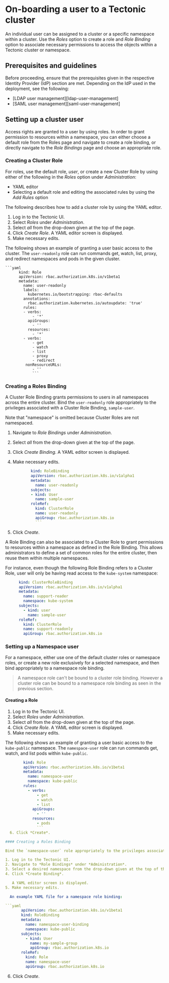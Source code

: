 # On-boarding a user to a Tectonic cluster

An individual user can be assigned to a cluster or a specific namespace within a cluster. Use the *Roles* option to create a role and *Role Binding* option to associate necessary permissions to access the objects within a Tectonic cluster or namespace.

##  Prerequisites and guidelines

Before proceeding, ensure that the prerequisites given in the respective Identity Provider (IdP) section are met. Depending on the IdP used in the deployment, see the following:

* [LDAP user management][ldap-user-management]
* [SAML user management][saml-user-management]

## Setting up a cluster user

Access rights are granted to a user by using roles. In order to grant permission to resources within a namespace, you can either choose a default role from the Roles page and navigate to create a role binding, or directly navigate to the *Role Bindings* page and choose an appropriate role.

### Creating a Cluster Role

For roles, use the default role, *user*, or create a new Cluster Role by using either of the following in the *Roles* option under *Administration*:

* YAML editor
* Selecting a default role and editing the associated rules by using the *Add Rules* option

The following describes how to add a cluster role by using the YAML editor.

1. Log in to the Tectonic UI.
2. Select *Roles* under *Administration*.
3. Select *all* from the drop-down given at the top of the page.
4. Click *Create Role*.
   A YAML editor screen is displayed.
5. Make necessary edits.

  The following shows an example of granting a user basic access to the cluster. The `user-readonly` role can run commands get, watch, list, proxy, and redirect namespaces and pods in the given cluster.

    ```yaml
          kind: Role
          apiVersion: rbac.authorization.k8s.io/v1beta1
          metadata:
            name: user-readonly
            labels:
              kubernetes.io/bootstrapping: rbac-defaults
            annotations:
              rbac.authorization.kubernetes.io/autoupdate: 'true'
            rules:
            - verbs:
                - '*'
              apiGroups:
                - ''
              resources:
                - '*'
            - verbs:
                - get
                - watch
                - list
                - proxy
                - redirect
             nonResourceURLs:
                - ''
                ```

### Creating a Roles Binding

A Cluster Role Binding grants permissions to users in all namespaces across the entire cluster. Bind the `user-readonly` role appropriately to the privileges associated with a Cluster Role Binding, `sample-user`.

Note that "namespace" is omitted because Cluster Roles are not namespaced.

1. Navigate to *Role Bindings* under *Administration*.
2. Select *all* from the drop-down given at the top of the page.
3. Click *Create Binding*.
   A YAML editor screen is displayed.
4. Make necessary edits.

    ```yaml
            kind: RoleBinding
            apiVersion: rbac.authorization.k8s.io/v1alpha1
            metadata:
              name: user-readonly
            subjects:
            - kind: User
              name: sample-user
            roleRef:
              kind: ClusterRole
              name: user-readonly
              apiGroup: rbac.authorization.k8s.io
              ```

5. Click *Create*.

A Role Binding can also be associated to a Cluster Role to grant permissions to resources within a namespace as defined in the Role Binding. This allows administrators to define a set of common roles for the entire cluster, then reuse them within multiple namespaces.

For instance, even though the following Role Binding refers to a Cluster Role, user will only be having read access to the `kube-system` namespace:

```yaml
      kind: ClusterRoleBinding
      apiVersion: rbac.authorization.k8s.io/v1alpha1
      metadata:
        name: support-reader
        namespace: kube-system
      subjects:
        - kind: user
          name: sample-user
      roleRef:
        kind: ClusterRole
        name: support-readonly
        apiGroup: rbac.authorization.k8s.io
```

### Setting up a Namespace user

For a namespace, either use one of the default cluster roles or namespace roles, or create a new role exclusively for a selected namespace, and then bind appropriately to a namespace role binding.

> A namespace role can't be bound to a cluster role binding. However a cluster role can be bound to a namespace role binding as seen in the previous section.

#### Creating a Role

1. Log in to the Tectonic UI.
2. Select *Roles* under *Administration*.
3. Select *all* from the drop-down given at the top of the page.
4. Click *Create Role*.
   A YAML editor screen is displayed.
5. Make necessary edits.

  The following shows an example of granting a user basic access to the `kube-public` namespace. The `namespace-user` role can run commands get, watch, and list pods within `kube-public`.

```yaml
        kind: Role
        apiVersion: rbac.authorization.k8s.io/v1beta1
        metadata:
          name: namespace-user
          namespace: kube-public      
        rules:
          - verbs:
              - get
              - watch
              - list
            apiGroups:
              - ''
            resources:
              - pods
              ```
  6. Click *Create*.

#### Creating a Roles Binding

Bind the `namespace-user` role appropriately to the privileges associated with a namespace role binding, `namespace-user-binding`.

1. Log in to the Tectonic UI.
2. Navigate to *Role Bindings* under *Administration*.
3. Select a desired namespace from the drop-down given at the top of the page.
4. Click *Create Binding*.

   A YAML editor screen is displayed.
5. Make necessary edits.

  An example YAML file for a namespace role binding:

```yaml
       apiVersion: rbac.authorization.k8s.io/v1beta1
       kind: RoleBinding
       metadata:
         name: namespace-user-binding
         namespace: kube-public
       subjects:
         - kind: User
           name: my-sample-group
           apiGroup: rbac.authorization.k8s.io
       roleRef:
         kind: Role
         name: namespace-user
         apiGroup: rbac.authorization.k8s.io
```
6. Click *Create*.



[LDAP user management]:ldap-user-management.md
[Default Roles in Tectonic]:identity-management.md
